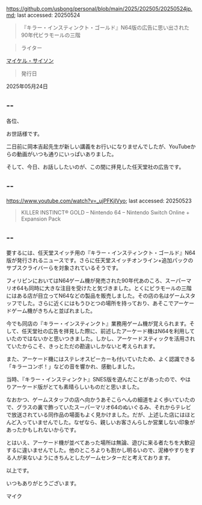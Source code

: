 https://github.com/usbong/personal/blob/main/2025/202505/20250524jp.md; last accessed: 20250524

> 『キラー・インスティンクト・ゴールド』N64版の広告に思い出された90年代ビラモールの三階
 
> ライター

[マイケル・サイソン](https://www.linkedin.com/in/michaelsyson/)

> 発行日

2025年05月24日

## --

各位、

お世話様です。

二日前に岡本吉起先生が新しい講義をお行いになりませんでしたが、YouTubeからの動画がいつも通りにいっぱいありました。

そして、今日、お話ししたいのが、この間に拝見した任天堂社の広告です。

## --

https://www.youtube.com/watch?v=_ujPFKjIVyo; last accessed: 20250523

> KILLER INSTINCT® GOLD – Nintendo 64 – Nintendo Switch Online + Expansion Pack 

## --

要するには、任天堂スイッチ用の『キラー・インスティンクト・ゴールド』N64版が発行されるニュースです。さらに任天堂スイッチオンライン+追加パックのサブスクライバーらを対象されているそうです。

フィリピンにおいてはN64ゲーム機が発売された90年代あのころ、スーパーマリオ64も同時に大きな注目を受けたと気づきました。とくにビラモールの三階にはある店が目立ってN64などの製品を販売しました。その店の名はゲームスタッフでした。さらに近くにはもうひとつの場所を持っており、あそこでアーケードゲーム機がきちんと並ばれました。

今でも同店の『キラー・インスティンクト』業務用ゲーム機が覚えられます。そして、任天堂社の広告を拝見した際に、前述したアーケード機はN64を利用していたのではないかと思いつきました。しかし、アーケードスティックを活用されていたからこそ、きっとただの勘違いしかないと考えられます。

また、アーケード機にはステレオスピーカーも付いていたため、よく認識できる「キラーコンボ！」などの音を響かれ、感動しました。

当時、『キラー・インスティンクト』SNES版を遊んだことがあったので、やはりアーケード版がとても素晴らしいものだと思いました。

なおかつ、ゲームスタッフの店へ向かうあそこらへんの細道をよく歩いていたので、グラスの裏で飾っていたスーパーマリオ64のぬいぐるみ、それからテレビで放送されている同作品の場面もよく見かけました。だが、上述した店にはほとんど入っていませんでした。なぜなら、親しいお客さんらしか営業しない印象があったかもしれないからです。

とはいえ、アーケード機が並べてあった場所は無論、遊びに来る者たちを大歓迎するに違いませんでした。他のところよりも割かし明るいので、泥棒やすりをする人が来ないようにきちんとしたゲームセンターだと考えております。

以上です。

いつもありがとうございます。

マイク
